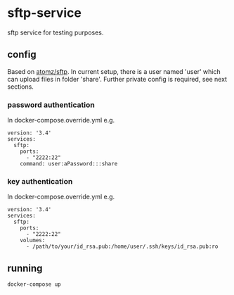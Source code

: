 # sftp-service
sftp service for testing purposes.
## config
Based on [atomz/sftp](https://hub.docker.com/r/atmoz/sftp/).
In current setup, there is a user named 'user' which can upload files in folder 'share'.
Further private config is required, see next sections.

### password authentication
In docker-compose.override.yml e.g.
```
version: '3.4'
services:
  sftp:
    ports:
      - "2222:22"
    command: user:aPassword:::share
```
### key authentication
In docker-compose.override.yml e.g.
```
version: '3.4'
services:
  sftp:
    ports:
      - "2222:22"
    volumes:
      - /path/to/your/id_rsa.pub:/home/user/.ssh/keys/id_rsa.pub:ro
```
## running
```
docker-compose up
```
